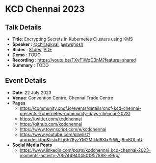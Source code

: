 # KCD Chennai 2023

## Talk Details
- **Title**: Encrypting Secrets in Kubernetes Clusters using KMS
- **Speaker** : [@chiragkyal](https://github.com/chiragkyal), [@swghosh](https://github.com/swghosh)
- **Slides** : [Slides](https://docs.google.com/presentation/d/1jpunFRfo3OQOr854RINYHOQr4u2DYuZmBn4qxNSFS3k/edit?usp=sharing), [PDF](./Encrypting%20Kubernetes%20Secrets%20using%20KMS.pdf)
- **Demo** : TODO
- **Recording** : https://youtu.be/TXyF1WqD3nM?feature=shared
- **Summary** : TODO

## Event Details
- **Date**: 22 July 2023
- **Venue**: Convention Centre, Chennai Trade Centre
- **Pages**
  - https://community.cncf.io/events/details/cncf-kcd-chennai-presents-kubernetes-community-days-chennai-2023/
  - https://twitter.com/kcdchennai
  - https://github.com/kcdchennai
  - https://www.townscript.com/e/kcdchennai
  - https://www.youtube.com/playlist?app=desktop&list=PLj6h78yzYM2MIkld9XIxYrWj_j8mBOLpU
- **Social Media Posts**
  - https://www.linkedin.com/posts/kcdchennai_kcd-chennai-2023-moments-activity-7097449404801957888-v96p/